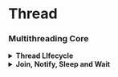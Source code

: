 # Thread
### Multithreading Core
<details>
<summary><b>Thread LIfecycle</b></summary>
  
<p>
  
  - Can be created using runnable instance or by directly extending thread class
  - Thread Lifecycle ![thread](https://github.com/singhrakeshgkp/core-java/blob/master/Java8_Proj/threadlifecycle.jpg?raw=true)
  
</p>
</details>

<details>
<summary><b>Join, Notify, Sleep and Wait</b></summary>
  
<p>
  
  - **Join** -> Current thread to wait for the calling thread(t.join()) to finish
  - **wait and notify** 
    - ThreadWithWaitAndNotifyPubLisherConsumerExample
    - ThreadWithWaitAndNotifyOddEvenApproach1
    - ThreadWithWaitAndNotifyOddEvenApproach2
  
</p>
</details>
